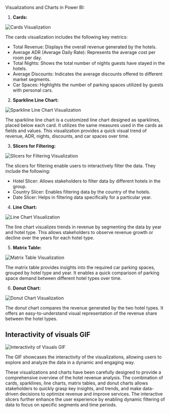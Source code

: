 Visualizations and Charts in Power BI:

1. **Cards:**

![Cards Visualization](https://i.imgur.com/5de2kMB.png)

The cards visualization includes the following key metrics:
   - Total Revenue: Displays the overall revenue generated by the hotels.
   - Average ADR (Average Daily Rate): Represents the average cost per room per day.
   - Total Nights: Shows the total number of nights guests have stayed in the hotels.
   - Average Discounts: Indicates the average discounts offered to different market segments.
   - Car Spaces: Highlights the number of parking spaces utilized by guests with personal cars.

2. **Sparkline Line Chart:**

![Sparkline Line Chart Visualization](https://i.imgur.com/C54av9y.png)

The sparkline line chart is a customized line chart designed as sparklines, placed below each card. It utilizes the same measures used in the cards as fields and values. This visualization provides a quick visual trend of revenue, ADR, nights, discounts, and car spaces over time.

3. **Slicers for Filtering:**

![Slicers for Filtering Visualization](https://i.imgur.com/bXiwKt2.png)

The slicers for filtering enable users to interactively filter the data. They include the following:
   - Hotel Slicer: Allows stakeholders to filter data by different hotels in the group.
   - Country Slicer: Enables filtering data by the country of the hotels.
   - Date Slicer: Helps in filtering data specifically for a particular year.

4. **Line Chart:**

![Line Chart Visualization](https://i.imgur.com/gSHmxs9.png)

The line chart visualizes trends in revenue by segmenting the data by year and hotel type. This allows stakeholders to observe revenue growth or decline over the years for each hotel type.

5. **Matrix Table:**

![Matrix Table Visualization](https://i.imgur.com/sX75n5v.png)

The matrix table provides insights into the required car parking spaces, grouped by hotel type and year. It enables a quick comparison of parking space demand between different hotel types over time.

6. **Donut Chart:**

![Donut Chart Visualization](https://i.imgur.com/4c8GNlo.png)

The donut chart compares the revenue generated by the two hotel types. It offers an easy-to-understand visual representation of the revenue share between the hotel types.

## Interactivity of visuals GIF

![Interactivity of Visuals GIF](https://i.imgur.com/bNWcNL3.gif)

The GIF showcases the interactivity of the visualizations, allowing users to explore and analyze the data in a dynamic and engaging way.

These visualizations and charts have been carefully designed to provide a comprehensive overview of the hotel revenue analysis. The combination of cards, sparklines, line charts, matrix tables, and donut charts allows stakeholders to quickly grasp key insights, and trends, and make data-driven decisions to optimize revenue and improve services. The interactive slicers further enhance the user experience by enabling dynamic filtering of data to focus on specific segments and time periods.
